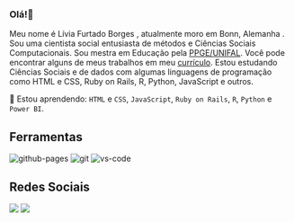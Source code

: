 ### Olá!👋

Meu nome é Lívia Furtado Borges , atualmente moro em Bonn, Alemanha . Sou uma cientista social entusiasta de métodos e Ciências Sociais Computacionais. Sou mestra em Educação pela [PPGE/UNIFAL](https://www.unifal-mg.edu.br/ppge/). Você pode encontrar alguns de meus trabalhos em meu [currículo](http://lattes.cnpq.br/4563097677095912). Estou estudando Ciências Sociais e de dados com algumas linguagens de programação como HTML e CSS, Ruby on Rails, R, Python, JavaScript e outros. 

🌱 Estou aprendendo:
 `HTML` e `CSS`, `JavaScript`, `Ruby on Rails`, `R`, `Python` e `Power BI`.


<h2>Ferramentas</h2>

 <div>
    <img alt="github-pages" src="https://camo.githubusercontent.com/3969a7dc1620ea72bd25d0fcc9c00b847cf54d38d3a80786532ca4ad9615c7f0/68747470733a2f2f696d672e736869656c64732e696f2f62616467652f4769746875622050616765732d3232323232323f7374796c653d666f722d7468652d6261646765266c6f676f3d676974687562266c6f676f436f6c6f723d7768697465" /> 
    <img alt="git" src="https://camo.githubusercontent.com/e5651bea48b8c64b0033c20ab3925120411fa27ece66e2db36892de9716a8d2f/68747470733a2f2f696d672e736869656c64732e696f2f62616467652f4769742d4630353033322e7376673f7374796c653d666f722d7468652d6261646765266c6f676f3d676974266c6f676f436f6c6f723d7768697465"/>
  <img alt="vs-code" src="https://camo.githubusercontent.com/3ade724cce65a6532e221df4176dbfc4c129597e84cb0bd98766e2860722ea28/68747470733a2f2f696d672e736869656c64732e696f2f62616467652f56535f436f64652d3030374143433f7374796c653d666f722d7468652d6261646765266c6f676f3d56697375616c2d53747564696f2d436f6465266c6f676f436f6c6f723d7768697465"/>

   <h2>Redes Sociais</h2>

<div>
   <a href = "mailto:liviafurtadob@gmail.com"><img src="https://img.shields.io/badge/-Gmail-%23333?style=for-the-badge&logo=gmail&logoColor=white" target="_blank"></a>
  <a href="www.linkedin.com/in/livia-furtado-borges-8a8025149" target="_blank"><img src="https://img.shields.io/badge/-LinkedIn-%230077B5?style=for-the-badge&logo=linkedin&logoColor=white" target="_blank"></a> 
</div>

